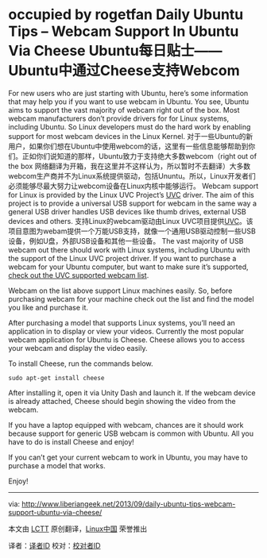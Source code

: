 occupied by rogetfan
Daily Ubuntu Tips – Webcam Support In Ubuntu Via Cheese
Ubuntu每日贴士——Ubuntu中通过Cheese支持Webcom
================================================================================
For new users who are just starting with Ubuntu, here’s some information that may help you if you want to use webcam in Ubuntu. You see, Ubuntu aims to support the vast majority of webcam right out of the box. Most webcam manufacturers don’t provide drivers for for Linux systems, including Ubuntu. So Linux developers must do the hard work by enabling support for most webcam devices in the Linux Kernel.
对于一些Ubuntu的新用户，如果你们想在Ubuntu中使用webcom的话，这里有一些信息能够帮助到你们。正如你们说知道的那样，Ubuntu致力于支持绝大多数webcom（right out of the box 网络翻译为开箱，我在这里并不这样认为，所以暂时不去翻译）大多数webcom生产商并不为Linux系统提供驱动，包括Ununtu。所以，Linux开发者们必须能够尽最大努力让webcom设备在Linux内核中能够运行。
Webcam support for Linux is provided by the Linux UVC Project’s [UVC][1] driver.  The aim of this project is to provide a universal USB support for webcam in the same way a general USB driver handles USB devices like thumb drives, external USB devices and others.
支持Linux的webcam驱动由Linux UVC项目提供[UVC][1]。该项目意图为webam提供一个万能USB支持，就像一个通用USB驱动控制一些USB设备，例如U盘，外部USB设备和其他一些设备。
The vast majority of USB webcam out there should work with Linux systems, including Ubuntu with the support of the Linux UVC project driver. If you want to purchase a webcam for your Ubuntu computer, but want to make sure it’s supported, [check out the UVC supported webcam list][2].

Webcam on the list above support Linux machines easily. So, before purchasing webcam for your machine check out the list and find the model you like and purchase it.

After purchasing a model that supports Linux systems, you’ll need an application in to display or view your videos. Currently the most popular webcam application for Ubuntu is Cheese. Cheese allows you to access your webcam and display the video easily.

To install Cheese, run the commands below.

    sudo apt-get install cheese

After installing it, open it via Unity Dash and launch it. If the webcam device is already attached, Cheese should begin showing the video from the webcam.

If you have a laptop equipped with webcam, chances are it should work because support for generic USB webcam is common with Ubuntu. All you have to do is install Cheese and enjoy!

If you can’t get your current webcam to work in Ubuntu, you may have to purchase a model that works.

Enjoy!

--------------------------------------------------------------------------------

via: http://www.liberiangeek.net/2013/09/daily-ubuntu-tips-webcam-support-ubuntu-via-cheese/

本文由 [LCTT](https://github.com/LCTT/TranslateProject) 原创翻译，[Linux中国](http://linux.cn/) 荣誉推出

译者：[译者ID](https://github.com/译者ID) 校对：[校对者ID](https://github.com/校对者ID)

[1]:https://help.ubuntu.com/community/UVC
[2]:http://www.ideasonboard.org/uvc/
